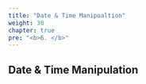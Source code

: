 ```yaml
---
title: "Date & Time Manipualtion"
weight: 30
chapter: true
pre: "<b>6. </b>"
---
```


## Date & Time Manipulation

